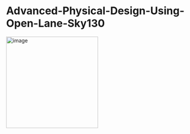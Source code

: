 # Advanced-Physical-Design-Using-Open-Lane-Sky130
<img width="248" alt="image" src="https://github.com/user-attachments/assets/97eebb77-bf93-40c9-86df-504f04c92abf" />

